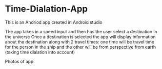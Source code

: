 # Time-Dialation-App

This is an Andriod app created in Android studio

The app takes in a speed input and then has the user select a destination in the universe
Once a destination is selected the app will display information about the destination along with 2 travel times:
one time will be travel time for the person in the ship and the other will be from perspective from earth (taking time dialation into account)

Photos of app:
